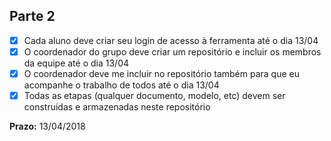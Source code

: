 ## Parte 2

- [x] Cada aluno deve criar seu login de acesso à ferramenta até o dia 13/04
- [x] O coordenador do grupo deve criar um repositório e incluir os membros da equipe até o dia 13/04
- [x] O coordenador deve me incluir no repositório também para que eu acompanhe o trabalho de todos até o dia 13/04
- [x] Todas as etapas (qualquer documento, modelo, etc) devem ser construídas e armazenadas neste repositório

**Prazo:** 13/04/2018
